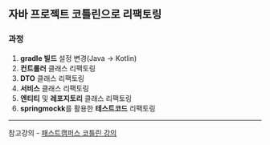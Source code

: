 ## 자바 프로젝트 코틀린으로 리팩토링

### 과정
1. **gradle 빌드** 설정 변경(Java -> Kotlin)
2. **컨트롤러** 클래스 리팩토링
3. **DTO** 클래스 리팩토링
4. **서비스** 클래스 리팩토링
5. **엔티티** 및 **레포지토리** 클래스 리팩토링
6. **springmockk**를 활용한 **테스트코드** 리팩토링

---

참고강의 - [패스트캠퍼스 코틀린 강의](https://fastcampus.co.kr/courses/217930)
